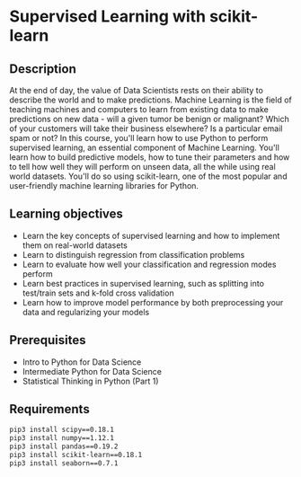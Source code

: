 # Supervised Learning with scikit-learn

## Description

At the end of day, the value of Data Scientists rests on their ability to describe the world and to make predictions. Machine Learning is the field of teaching machines and computers to learn from existing data to make predictions on new data - will a given tumor be benign or malignant? Which of your customers will take their business elsewhere? Is a particular email spam or not? In this course, you'll learn how to use Python to perform supervised learning, an essential component of Machine Learning. You'll learn how to build predictive models, how to tune their parameters and how to tell how well they will perform on unseen data, all the while using real world datasets. You'll do so using scikit-learn, one of the most popular and user-friendly machine learning libraries for Python.

## Learning objectives

* Learn the key concepts of supervised learning and how to implement them on real-world datasets
* Learn to distinguish regression from classification problems
* Learn to evaluate how well your classification and regression modes perform
* Learn best practices in supervised learning, such as splitting into test/train sets and k-fold cross validation
* Learn how to improve model performance by both preprocessing your data and regularizing your models

## Prerequisites

* Intro to Python for Data Science
* Intermediate Python for Data Science
* Statistical Thinking in Python (Part 1)

## Requirements

```sh
pip3 install scipy==0.18.1
pip3 install numpy==1.12.1
pip3 install pandas==0.19.2
pip3 install scikit-learn==0.18.1
pip3 install seaborn==0.7.1
```
